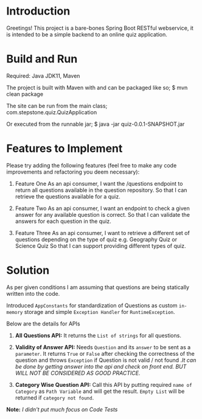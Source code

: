 
Introduction
============
Greetings!
This project is a bare-bones Spring Boot RESTful webservice, it is intended to be a simple backend to an online quiz application.


Build and Run
=============
Required: Java JDK11, Maven

The project is built with Maven with and can be packaged like so;
$ mvn clean package

The site can be run from the main class;
com.stepstone.quiz.QuizApplication

Or executed from the runnable jar;
$ java -jar quiz-0.0.1-SNAPSHOT.jar


Features to Implement
=====================
Please try adding the following features (feel free to make any code improvements and refactoring you deem necessary):

1) Feature One
As an api consumer,
I want the /questions endpoint to return all questions available in the question repository.
So that I can retrieve the questions available for a quiz.

2) Feature Two
As an api consumer,
I want an endpoint to check a given answer for any available question is correct.
So that I can validate the answers for each question in the quiz.

3) Feature Three
As an api consumer,
I want to retrieve a different set of questions depending on the type of quiz e.g. Geography Quiz or Science Quiz
So that I can support providing different types of quiz.

Solution
========

As per given conditions I am assuming that questions are being statically written into the code.

Introduced `AppConstants` for standardization of Questions as custom `in-memory` storage and simple `Exception Handler` for `RuntimeException`.

Below are the details for APIs

1) **All Questions API:** It returns the `List of strings` for all questions.

2) **Validity of Answer API:** Needs `Question` and its `answer` to be sent as a `parameter`. It returns `True` or `False` after checking the correctness of the question and throws `Exception` if Question is not valid / not found ._It can be done by getting answer into the api and check on front end. BUT WILL NOT BE CONSIDERED AS GOOD PRACTICE._

3) **Category Wise Question API:** Call this API by putting required `name of Category` as `Path Variable` and will get the result. `Empty List` will be returned if `category not found`.
        
**Note:** _I didn't put much focus on Code Tests_

